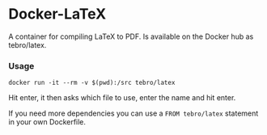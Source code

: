 # Docker-LaTeX
A container for compiling LaTeX to PDF. Is available on the Docker hub as tebro/latex.


### Usage

```
docker run -it --rm -v $(pwd):/src tebro/latex
```

Hit enter, it then asks which file to use, enter the name and hit enter.


If you need more dependencies you can use a `FROM tebro/latex` statement in your own Dockerfile.
